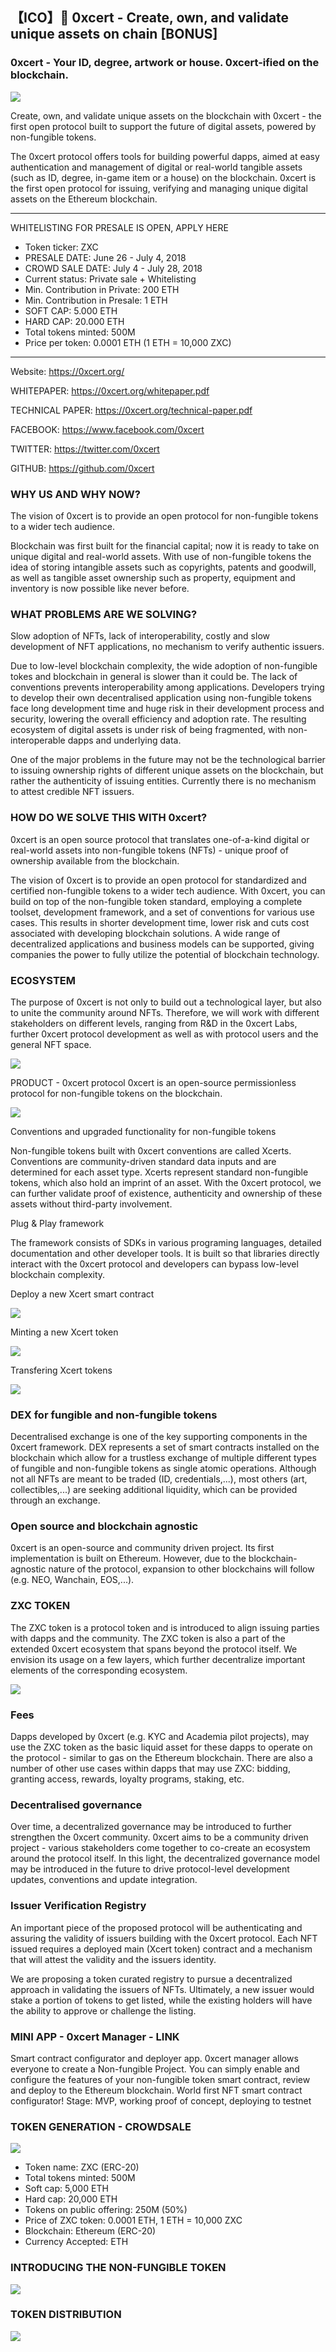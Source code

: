 ## 【ICO】🚀 0xcert - Create, own, and validate unique assets on chain [BONUS] 

### 0xcert - Your ID, degree, artwork or house. 0xcert-ified on the blockchain.

![](https://i.imgur.com/DKv6Flr.png)

Create, own, and validate unique assets on the blockchain with 0xcert - the first open protocol built to support the future of digital assets, powered by non-fungible tokens.

The 0xcert protocol offers tools for building powerful dapps, aimed at easy authentication and management of digital or real-world tangible assets (such as ID, degree, in-game item or a house) on the blockchain. 0xcert is the first open protocol for issuing, verifying and managing unique digital assets on the Ethereum blockchain.

---------


WHITELISTING FOR PRESALE IS OPEN, APPLY HERE



- Token ticker: ZXC
- PRESALE DATE: June 26 - July 4, 2018
- CROWD SALE DATE: July 4 - July 28, 2018
- Current status: Private sale + Whitelisting
- Min. Contribution in Private: 200 ETH
- Min. Contribution in Presale: 1 ETH
- SOFT CAP: 5.000 ETH
- HARD CAP: 20.000 ETH
- Total tokens minted: 500M 
- Price per token: 0.0001 ETH (1 ETH = 10,000 ZXC)


---------

Website: https://0xcert.org/

WHITEPAPER: https://0xcert.org/whitepaper.pdf

TECHNICAL PAPER: https://0xcert.org/technical-paper.pdf

FACEBOOK: https://www.facebook.com/0xcert

TWITTER: https://twitter.com/0xcert

GITHUB: https://github.com/0xcert

### WHY US AND WHY NOW? 

The vision of 0xcert is to provide an open protocol for non-fungible tokens to a wider tech audience.

Blockchain was first built for the financial capital; now it is ready to take on unique digital and real-world assets. With use of non-fungible tokens the idea of storing intangible assets such as copyrights, patents and goodwill, as well as tangible asset ownership such as property, equipment and inventory is now possible like never before.

### WHAT PROBLEMS ARE WE SOLVING?

Slow adoption of NFTs, lack of interoperability, costly and slow development of NFT applications, no mechanism to verify authentic issuers.

Due to low-level blockchain complexity, the wide adoption of non-fungible tokes and blockchain in general is slower than it could be. The lack of conventions prevents interoperability among applications. Developers trying to develop their own decentralised application using non-fungible tokens face long development time and huge risk in their development process and security, lowering the overall efficiency and adoption rate. The resulting ecosystem of digital assets is under risk of  being fragmented, with non-interoperable dapps and underlying data. 

One of the major problems in the future may not be the technological barrier to issuing ownership rights of different unique assets on the blockchain, but rather the authenticity of issuing entities. Currently there is no mechanism to attest credible NFT issuers. 

### HOW DO WE SOLVE THIS WITH 0xcert?

0xcert is an open source protocol that translates one-of-a-kind digital or real-world assets into non-fungible tokens (NFTs) - unique proof of ownership available from the blockchain.

The vision of 0xcert is to provide an open protocol for standardized and certified non-fungible tokens to a wider tech audience. With 0xcert, you can build on top of the non-fungible token standard, employing a complete toolset, development framework, and a set of conventions for various use cases. This results in shorter development time, lower risk and cuts cost associated with developing blockchain solutions. A wide range of decentralized applications and business models can be supported, giving companies the power to fully utilize the potential of blockchain technology.

### ECOSYSTEM

The purpose of 0xcert is not only to build out a technological layer, but also to unite the community around NFTs. Therefore, we will work with different stakeholders on different levels, ranging from R&D in the 0xcert Labs, further 0xcert protocol development as well as with protocol users and the general NFT space.

![](https://i.imgur.com/n5kFfML.jpg)


PRODUCT - 0xcert protocol 
0xcert is an open-source permissionless protocol for non-fungible tokens on the blockchain.

![](https://i.imgur.com/l4A6SKQ.png)

Conventions and upgraded functionality for non-fungible tokens

Non-fungible tokens built with 0xcert conventions are called Xcerts. Conventions are community-driven standard data inputs and are determined for each asset type. Xcerts represent standard non-fungible tokens, which also hold an imprint of an asset. With the 0xcert protocol, we can further validate proof of existence, authenticity and ownership of these assets without third-party involvement.

Plug & Play framework
 
The framework consists of SDKs in various programing languages, detailed documentation and other developer tools. It is built so that libraries directly interact with the 0xcert protocol and developers can bypass low-level blockchain complexity. 

Deploy a new Xcert smart contract

![](https://i.imgur.com/r1ei04i.png)

Minting a new Xcert token

![](https://i.imgur.com/KrH5FtE.png)


Transfering Xcert tokens

![](https://i.imgur.com/E5NtDxE.png)

### DEX for fungible and non-fungible tokens
Decentralised exchange is one of the key supporting components in the 0xcert framework. DEX represents a set of smart contracts installed on the blockchain which allow for a trustless exchange of multiple different types of fungible and non-fungible tokens as single atomic operations. Although not all NFTs are meant to be traded (ID, credentials,...), most others (art, collectibles,...) are seeking additional liquidity, which can be provided through an exchange.

### Open source and blockchain agnostic
0xcert is an open-source and community driven project. Its first implementation is built on Ethereum. However, due to the blockchain-agnostic nature of the protocol, expansion to other blockchains will follow (e.g. NEO, Wanchain, EOS,...).


### ZXC TOKEN 
The ZXC token is a protocol token and is introduced to align issuing parties with dapps and the community. The ZXC token is also a part of the extended 0xcert ecosystem that spans beyond the protocol itself. We envision its usage on a few layers, which further decentralize important elements of the corresponding ecosystem.

![](https://i.imgur.com/Lrd0EPG.png)

### Fees
Dapps developed by 0xcert (e.g. KYC and Academia pilot projects), may use the ZXC token as the basic liquid asset for these dapps to operate on the protocol - similar to gas on the Ethereum blockchain. There are also a number of other use cases within dapps that may use ZXC: bidding, granting access, rewards, loyalty programs, staking, etc.

### Decentralised governance
Over time, a decentralized governance may be introduced to further strengthen the 0xcert community. 0xcert aims to be a community driven project - various stakeholders come together to co-create an ecosystem around the protocol itself. In this light, the decentralized governance model may be introduced in the future to drive protocol-level development updates, conventions and update integration. 

### Issuer Verification Registry 
An important piece of the proposed protocol will be authenticating and assuring the validity of issuers building with the 0xcert protocol. Each NFT issued requires a deployed main (Xcert token) contract and a mechanism that will attest the validity and the issuers identity. 

We are proposing a token curated registry to pursue a decentralized approach in validating the issuers of NFTs. Ultimately, a new issuer would stake a portion of tokens to get listed, while the existing holders will have the ability to approve or challenge the listing.

### MINI APP - 0xcert Manager - LINK
Smart contract configurator and deployer app. 0xcert manager allows everyone to create a Non-fungible Project. You can simply enable and configure the features of your non-fungible token smart contract, review and deploy to the Ethereum blockchain.
World first NFT smart contract configurator!
Stage: MVP, working proof of concept, deploying to testnet

### TOKEN GENERATION - CROWDSALE 

![](https://i.imgur.com/j38GLSd.png)

- Token name: ZXC (ERC-20)
- Total tokens minted: 500M
- Soft cap: 5,000 ETH
- Hard cap: 20,000 ETH
- Tokens on public offering: 250M (50%)
- Price of ZXC token: 0.0001 ETH, 1 ETH = 10,000 ZXC
- Blockchain: Ethereum (ERC-20)
- Currency Accepted: ETH

### INTRODUCING THE NON-FUNGIBLE  TOKEN

![](https://i.imgur.com/1HVG5Uh.png)

### TOKEN DISTRIBUTION

![](https://i.imgur.com/20zVAdA.png)